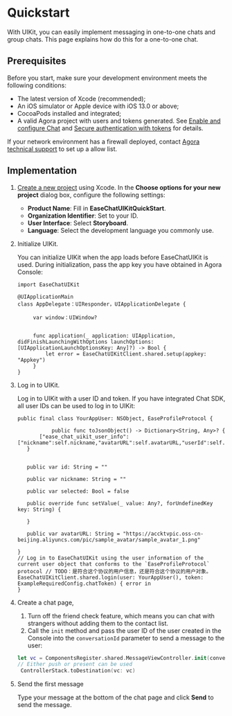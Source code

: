 # Quickstart

With UIKit, you can easily implement messaging in one-to-one chats and group chats. This page explains how do this for a one-to-one chat.

## Prerequisites

Before you start, make sure your development environment meets the following conditions:

- The latest version of Xcode (recommended);
- An iOS simulator or Apple device with iOS 13.0 or above;
- CocoaPods installed and integrated;
- A valid Agora project with users and tokens generated. See [Enable and configure Chat](https://docs.agora.io/en/agora-chat/get-started/enable) and [Secure authentication with tokens](https://docs.agora.io/en/agora-chat/develop/authentication) for details. 

If your network environment has a firewall deployed, contact [Agora technical support](mailto:support@agora.io) to set up a allow list.

## Implementation

1. [Create a new project](https://developer.apple.com/cn/documentation/xcode/creating_an_xcode_project_for_an_app/) using Xcode. In the **Choose options for your new project** dialog box, configure the following settings: 

   - **Product Name**: Fill in **EaseChatUIKitQuickStart**.
   - **Organization Identifier**: Set to your ID.
   - **User Interface**: Select **Storyboard**.
   - **Language**: Select the development language you commonly use.

1. Initialize UIKit.

   You can initialize UIKit when the app loads before EaseChatUIKit is used. During initialization, pass the app key you have obtained in Agora Console:

    ```
    import EaseChatUIKit
        
    @UIApplicationMain
    class AppDelegate：UIResponder，UIApplicationDelegate {
    
         var window：UIWindow?
    
    
         func application(_ application: UIApplication, didFinishLaunchingWithOptions launchOptions: [UIApplicationLaunchOptionsKey: Any]?) -> Bool {
             let error = EaseChatUIKitClient.shared.setup(appkey: "Appkey")
         }
    }
    ```

2. Log in to UIKit.

    Log in to UIKit with a user ID and token. If you have integrated Chat SDK, all user IDs can be used to log in to UIKit:

    ```
    public final class YourAppUser: NSObject, EaseProfileProtocol {
   
               public func toJsonObject() -> Dictionary<String, Any>? {
           ["ease_chat_uikit_user_info":["nickname":self.nickname,"avatarURL":self.avatarURL,"userId":self.id]]
       }
       
       
       public var id: String = ""
           
       public var nickname: String = ""
           
       public var selected: Bool = false
       
       public override func setValue(_ value: Any?, forUndefinedKey key: String) {
           
       }
   
       public var avatarURL: String = "https://accktvpic.oss-cn-beijing.aliyuncs.com/pic/sample_avatar/sample_avatar_1.png"
   
    }
    // Log in to EaseChatUIKit using the user information of the current user object that conforms to the `EaseProfileProtocol` protocol // TODO：是符合这个协议的用户信息，还是符合这个协议的用户对象。
    EaseChatUIKitClient.shared.login(user: YourAppUser(), token: ExampleRequiredConfig.chatToken) { error in 
    }
    ```

3. Create a chat page,

   1. Turn off the friend check feature, which means you can chat with strangers without adding them to the contact list.
   2. Call the `init` method and pass the user ID of the user created in the Console into the `conversationId` parameter to send a message to the user:

    ```swift
    let vc = ComponentsRegister.shared.MessageViewController.init(conversationId: <#Create user's id#>, chatType: .chat)
    // Either push or present can be used
     ControllerStack.toDestination(vc: vc)
    ```
   
4. Send the first message

    Type your message at the bottom of the chat page and click **Send** to send the message.